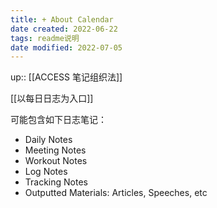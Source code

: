 ```yaml
---
title: + About Calendar
date created: 2022-06-22
tags: readme说明
date modified: 2022-07-05
---
```


up:: [[ACCESS 笔记组织法]]

[[以每日日志为入口]]

可能包含如下日志笔记：
- Daily Notes
- Meeting Notes
- Workout Notes
- Log Notes
- Tracking Notes
- Outputted Materials: Articles, Speeches, etc
